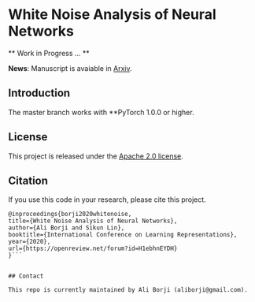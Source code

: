 # White Noise Analysis of Neural Networks


** Work in Progress ... **



**News**: Manuscript is avaiable in [Arxiv](https://openreview.net/pdf?id=H1ebhnEYDH).


## Introduction
The master branch works with **PyTorch 1.0.0 or higher.


## License
This project is released under the [Apache 2.0 license](LICENSE).


## Citation

If you use this code in your research, please cite this project.

```
@inproceedings{borji2020whitenoise,
title={White Noise Analysis of Neural Networks},
author={Ali Borji and Sikun Lin},
booktitle={International Conference on Learning Representations},
year={2020},
url={https://openreview.net/forum?id=H1ebhnEYDH}
}```


## Contact

This repo is currently maintained by Ali Borji (aliborji@gmail.com).
